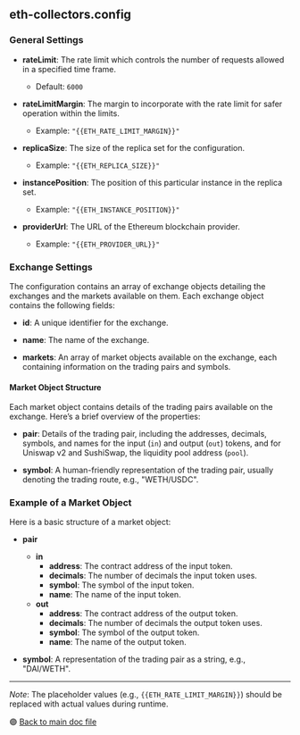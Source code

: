 ## eth-collectors.config

### General Settings

- **rateLimit**: The rate limit which controls the number of requests allowed in a specified time frame.
  - Default: `6000`
  
- **rateLimitMargin**: The margin to incorporate with the rate limit for safer operation within the limits.
  - Example: `"{{ETH_RATE_LIMIT_MARGIN}}"`

- **replicaSize**: The size of the replica set for the configuration.
  - Example: `"{{ETH_REPLICA_SIZE}}"`

- **instancePosition**: The position of this particular instance in the replica set.
  - Example: `"{{ETH_INSTANCE_POSITION}}"`

- **providerUrl**: The URL of the Ethereum blockchain provider.
  - Example: `"{{ETH_PROVIDER_URL}}"`

### Exchange Settings

The configuration contains an array of exchange objects detailing the exchanges and the markets available on them. Each exchange object contains the following fields:

- **id**: A unique identifier for the exchange.
  
- **name**: The name of the exchange.

- **markets**: An array of market objects available on the exchange, each containing information on the trading pairs and symbols.

#### Market Object Structure

Each market object contains details of the trading pairs available on the exchange. Here’s a brief overview of the properties:

- **pair**: Details of the trading pair, including the addresses, decimals, symbols, and names for the input (`in`) and output (`out`) tokens, and for Uniswap v2 and SushiSwap, the liquidity pool address (`pool`).
  
- **symbol**: A human-friendly representation of the trading pair, usually denoting the trading route, e.g., "WETH/USDC".

### Example of a Market Object

Here is a basic structure of a market object:

- **pair**
  - **in**
    - **address**: The contract address of the input token.
    - **decimals**: The number of decimals the input token uses.
    - **symbol**: The symbol of the input token.
    - **name**: The name of the input token.
  - **out**
    - **address**: The contract address of the output token.
    - **decimals**: The number of decimals the output token uses.
    - **symbol**: The symbol of the output token.
    - **name**: The name of the output token.
    
- **symbol**: A representation of the trading pair as a string, e.g., "DAI/WETH".

---

*Note*: The placeholder values (e.g., `{{ETH_RATE_LIMIT_MARGIN}}`) should be replaced with actual values during runtime.

 🟣 [Back to main doc file](../../README.md)
